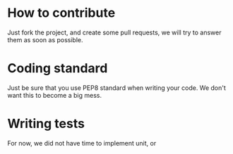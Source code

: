 # How to contribute

Just fork the project, and create some pull requests, we will try to answer them as soon as possible.

# Coding standard

Just be sure that you use PEP8 standard when writing your code. We don't want this to become a big mess.

# Writing tests

For now, we did not have time to implement unit, or